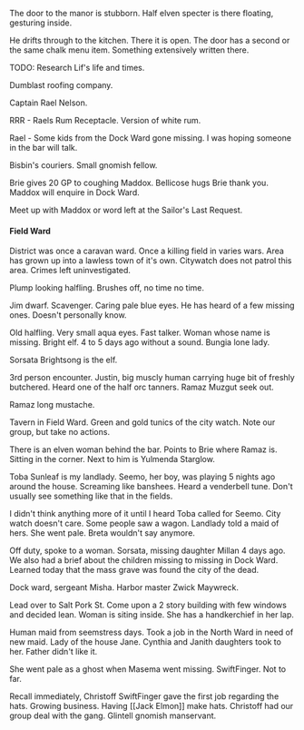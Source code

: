 The door to the manor is stubborn. Half elven specter is there floating, gesturing inside.  

He drifts through to the kitchen.  There it is open.  The door has a second or the same chalk menu item. Something extensively written there.

TODO: Research Lif's life and times.

Dumblast roofing company. 

Captain Rael Nelson.

RRR - Raels Rum Receptacle. Version of white rum.

Rael - Some kids from the Dock Ward gone missing.  I was hoping someone in the bar will talk.

Bisbin's couriers. Small gnomish fellow.

Brie gives 20 GP to coughing Maddox.  Bellicose hugs Brie thank you. Maddox will enquire in Dock Ward.

Meet up with Maddox or word left at the Sailor's Last Request.

#### Field Ward
District was once a caravan ward. Once a killing field in varies wars.  Area has grown up into a lawless town of it's own.  Citywatch does not patrol this area. Crimes left uninvestigated. 

Plump looking halfling. Brushes off, no time no time.

Jim dwarf.  Scavenger.  Caring pale blue eyes. He has heard of a few missing ones. Doesn't personally know.  

Old halfling. Very small aqua eyes. Fast talker. Woman whose name is missing.  Bright elf.  4 to 5 days ago without a sound.  Bungia lone lady.

Sorsata Brightsong is the elf.  

3rd person encounter. Justin, big muscly human carrying huge bit of freshly butchered.  Heard one of the half orc tanners. Ramaz Muzgut seek out.

Ramaz long mustache.

Tavern in Field Ward. Green and gold tunics of the city watch.  Note our group, but take no actions.

There is an elven woman behind the bar. Points to Brie where Ramaz is. Sitting in the corner. Next to him is Yulmenda Starglow.  

Toba Sunleaf is my landlady. Seemo, her boy, was playing 5 nights ago around the house.  Screaming like banshees.  Heard a venderbell tune. Don't usually see something like that in the fields.  

I didn't think anything more of it until I heard Toba called for Seemo.  City watch doesn't care. Some people saw a wagon.  Landlady told a maid of hers.  She went pale.  Breta wouldn't say anymore.  

Off duty, spoke to a woman. Sorsata, missing daughter Millan 4 days ago.  We also had a brief about the children missing to missing in Dock Ward.  Learned today that the mass grave was found the city of the dead.  

Dock ward, sergeant Misha.  Harbor master Zwick Maywreck.  

Lead over to Salt Pork St. Come upon a 2 story building with few windows and decided lean.  Woman is siting inside.  She has a handkerchief in her lap.

Human maid from seemstress days.  Took a job in the North Ward in need of new maid.  Lady of the house Jane.  Cynthia and Janith daughters took to her.  Father didn't like it.

She went pale as a ghost when Masema went missing.  SwiftFinger.  Not to far.

Recall immediately, Christoff SwiftFinger gave the first job regarding the hats.  Growing business. Having [[Jack Elmon]] make hats.  Christoff had our group deal with the gang.  Glintell gnomish manservant. 